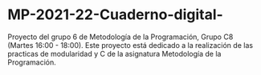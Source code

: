 # MP-2021-22-Cuaderno-digital-
Proyecto del grupo 6 de Metodología de la Programación, Grupo C8 (Martes 16:00 - 18:00).
Este proyecto está dedicado a la realización de las practicas de modularidad y C de la asignatura Metodología de la Programación.
